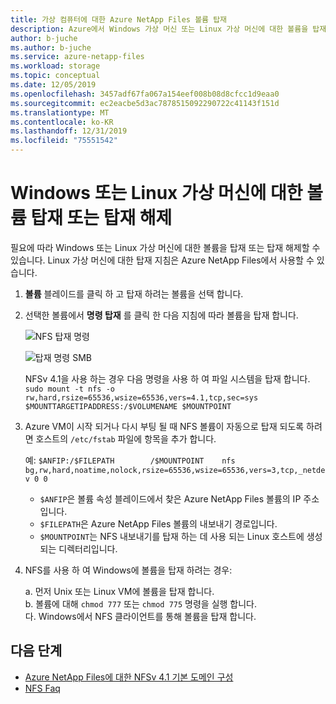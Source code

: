 ```yaml
---
title: 가상 컴퓨터에 대한 Azure NetApp Files 볼륨 탑재
description: Azure에서 Windows 가상 머신 또는 Linux 가상 머신에 대한 볼륨을 탑재 또는 분리 하는 방법에 대해 알아봅니다.
author: b-juche
ms.author: b-juche
ms.service: azure-netapp-files
ms.workload: storage
ms.topic: conceptual
ms.date: 12/05/2019
ms.openlocfilehash: 3457adf67fa067a154eef008b08d8cfcc1d9eaa0
ms.sourcegitcommit: ec2eacbe5d3ac7878515092290722c41143f151d
ms.translationtype: MT
ms.contentlocale: ko-KR
ms.lasthandoff: 12/31/2019
ms.locfileid: "75551542"
---
```

# <a name="mount-or-unmount-a-volume-for-windows-or-linux-virtual-machines"></a>Windows 또는 Linux 가상 머신에 대한 볼륨 탑재 또는 탑재 해제 

필요에 따라 Windows 또는 Linux 가상 머신에 대한 볼륨을 탑재 또는 탑재 해제할 수 있습니다.  Linux 가상 머신에 대한 탑재 지침은 Azure NetApp Files에서 사용할 수 있습니다.  

1. **볼륨** 블레이드를 클릭 하 고 탑재 하려는 볼륨을 선택 합니다. 
2. 선택한 볼륨에서 **명령 탑재** 를 클릭 한 다음 지침에 따라 볼륨을 탑재 합니다. 

    ![NFS 탑재 명령](../media/azure-netapp-files/azure-netapp-files-mount-instructions-nfs.png)

    ![탑재 명령 SMB](../media/azure-netapp-files/azure-netapp-files-mount-instructions-smb.png)
    
    NFSv 4.1을 사용 하는 경우 다음 명령을 사용 하 여 파일 시스템을 탑재 합니다. `sudo mount -t nfs -o rw,hard,rsize=65536,wsize=65536,vers=4.1,tcp,sec=sys $MOUNTTARGETIPADDRESS:/$VOLUMENAME $MOUNTPOINT`  

3. Azure VM이 시작 되거나 다시 부팅 될 때 NFS 볼륨이 자동으로 탑재 되도록 하려면 호스트의 `/etc/fstab` 파일에 항목을 추가 합니다. 

    예: `$ANFIP:/$FILEPATH        /$MOUNTPOINT    nfs bg,rw,hard,noatime,nolock,rsize=65536,wsize=65536,vers=3,tcp,_netdev 0 0`

    * `$ANFIP`은 볼륨 속성 블레이드에서 찾은 Azure NetApp Files 볼륨의 IP 주소입니다.
    * `$FILEPATH`은 Azure NetApp Files 볼륨의 내보내기 경로입니다.
    * `$MOUNTPOINT`는 NFS 내보내기를 탑재 하는 데 사용 되는 Linux 호스트에 생성 되는 디렉터리입니다.

4. NFS를 사용 하 여 Windows에 볼륨을 탑재 하려는 경우:

    a. 먼저 Unix 또는 Linux VM에 볼륨을 탑재 합니다.  
    b. 볼륨에 대해 `chmod 777` 또는 `chmod 775` 명령을 실행 합니다.  
    다. Windows에서 NFS 클라이언트를 통해 볼륨을 탑재 합니다.

## <a name="next-steps"></a>다음 단계

* [Azure NetApp Files에 대한 NFSv 4.1 기본 도메인 구성](azure-netapp-files-configure-nfsv41-domain.md)
* [NFS Faq](https://docs.microsoft.com/azure/azure-netapp-files/azure-netapp-files-faqs#nfs-faqs)
